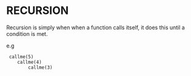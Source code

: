 # RECURSION

Recursion is simply when when a function calls itself, it does this until a condition is met.

e.g

```
 callme(5)
    callme(4)
        callme(3)
```
